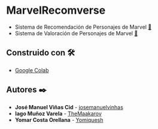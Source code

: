 # MarvelRecomverse

- Sistema de Recomendación de Personajes de Marvel [:link:](https://github.com/josemanuelvinhas/MarvelRecomverse/blob/main/MarvelRecomverse_Sistema_de_Recomendaci%C3%B3n.ipynb)
- Sistema de Valoración de Personajes de Marvel [:link:](https://github.com/josemanuelvinhas/MarvelRecomverse/blob/main/MarvelRecomverse_Sistema_de_Valoracion.ipynb)

## Construido con :hammer_and_wrench:

* [Google Colab](https://colab.research.google.com/)

## Autores :black_nib:

* **José Manuel Viñas Cid** -  [josemanuelvinhas](https://github.com/josemanuelvinhas)
* **Iago Muñoz Varela** -  [TheMaakarov](https://github.com/TheMaakarov)
* **Yomar Costa Orellana** - [Yomiquesh](https://github.com/Yomiquesh)
